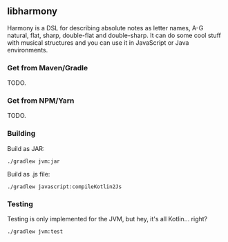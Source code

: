 ## libharmony

Harmony is a DSL for describing absolute notes as letter names,
A-G natural, flat, sharp, double-flat and double-sharp. It can
do some cool stuff with musical structures and you can use it
in JavaScript or Java environments.

### Get from Maven/Gradle

TODO.

### Get from NPM/Yarn

TODO.

### Building

Build as JAR:
```
./gradlew jvm:jar
```

Build as .js file:

```
./gradlew javascript:compileKotlin2Js
```

### Testing

Testing is only implemented for the JVM, but hey, it's all Kotlin... right?

```
./gradlew jvm:test
```
